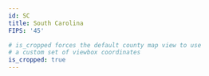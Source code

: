 ```yaml
---
id: SC
title: South Carolina
FIPS: '45'

# is_cropped forces the default county map view to use
# a custom set of viewbox coordinates
is_cropped: true
---
```

